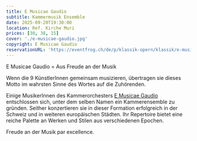 ```yaml
---
title: E Musicae Gaudio
subtitle: Kammermusik Ensemble
date: 2025-09-20T19:30:00
location: Ref. Kirche Muri
prices: [30, 38, 15]
cover: './e-musicae-gaudio.jpg'
copyright: E Musicae Gaudio
reservationURL: 'https://eventfrog.ch/de/p/klassik-opern/klassik/e-musicae-gaudio-kammerensemble-7286355564992398655.html'
---
```


E Musicae Gaudio = Aus Freude an der Musik

Wenn die 9 KünstlerInnen gemeinsam musizieren, übertragen sie dieses Motto im wahrsten Sinne des Wortes auf die Zuhörenden.

Einige MusikerInnen des Kammerorchesters [E Musicae Gaudio](https://www.emusicaegaudio.ch/) entschlossen sich, unter dem selben Namen ein Kammerensemble zu gründen. Seither konzertieren sie in dieser Formation erfolgreich in der Schweiz und in weiteren europäischen Städten. Ihr Repertoire bietet eine reiche Palette an Werken und Stilen aus verschiedenen Epochen.

Freude an der Musik par excellence.
